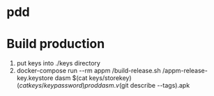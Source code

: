 # pdd

# Build production
1. put keys into ./keys directory
1. docker-compose run --rm appm /build-release.sh /appm-release-key.keystore dasm $(cat keys/storekey) $(cat keys/keypassword) prod dasm.v$(git describe --tags).apk
